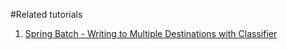 #Related tutorials

1. [Spring Batch - Writing to Multiple Destinations with Classifier](https://howtodoinjava.com/spring-batch/classifier-multi-destinations/)
